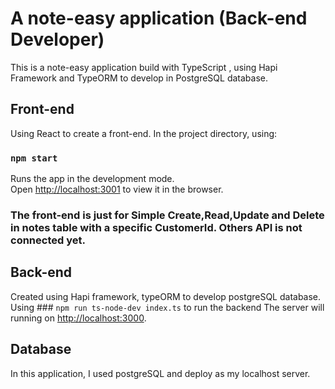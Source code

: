 # A note-easy application (Back-end Developer)

This is a note-easy application build with TypeScript , using Hapi Framework and TypeORM to develop in PostgreSQL database.

## Front-end
Using React to create a front-end.
In the project directory, using:
### `npm start`
Runs the app in the development mode.\
Open [http://localhost:3001](http://localhost:3001) to view it in the browser.

### **The front-end is just for Simple Create,Read,Update and Delete in notes table with a specific CustomerId. Others API is not connected yet.**


## Back-end
Created using Hapi framework, typeORM to develop postgreSQL database.
Using ### `npm run ts-node-dev index.ts` to run the backend
The server will running on [http://localhost:3000](http://localhost:3000).

## Database

In this application, I used postgreSQL and deploy as my localhost server.


